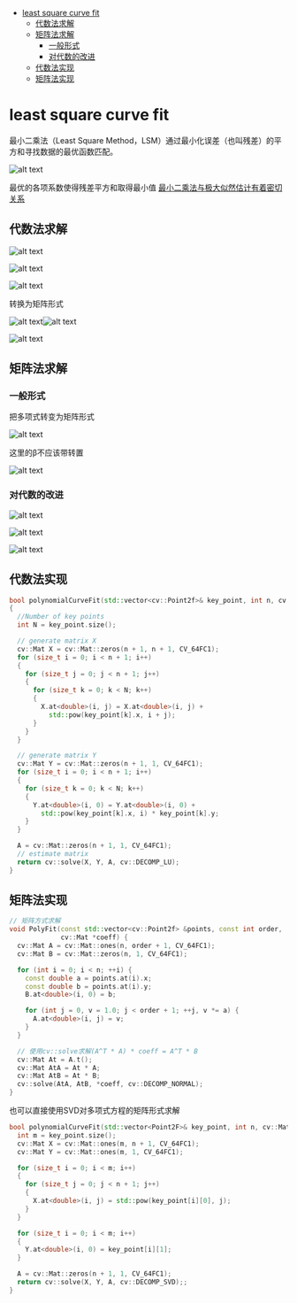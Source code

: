 - [least square curve fit](#least-square-curve-fit)
  - [代数法求解](#代数法求解)
  - [矩阵法求解](#矩阵法求解)
    - [一般形式](#一般形式)
    - [对代数的改进](#对代数的改进)
  - [代数法实现](#代数法实现)
  - [矩阵法实现](#矩阵法实现)

# least square curve fit

最小二乘法（Least Square Method，LSM）通过最小化误差（也叫残差）的平方和寻找数据的最优函数匹配。

![alt text](./img/least_square_curve_fit/image.png)

最优的各项系数使得残差平方和取得最小值
[最小二乘法与极大似然估计有着密切关系](https://www.matongxue.com/madocs/818)

## 代数法求解

![alt text](./img/least_square_curve_fit/image-1.png)

![alt text](./img/least_square_curve_fit/image-2.png)

![alt text](./img/least_square_curve_fit/image-3.png)

转换为矩阵形式

![alt text](./img/least_square_curve_fit/image-4.png)![alt text](./img/least_square_curve_fit/image-5.png)

![alt text](./img/least_square_curve_fit/image-6.png)

## 矩阵法求解

### 一般形式

把多项式转变为矩阵形式

![alt text](./img/least_square_curve_fit/image-7.png)

这里的β不应该带转置

![alt text](./img/least_square_curve_fit/image-8.png)

### 对代数的改进

![alt text](./img/least_square_curve_fit/image-9.png)

![alt text](./img/least_square_curve_fit/image-10.png)

![alt text](./img/least_square_curve_fit/image-11.png)

## 代数法实现

```cpp
bool polynomialCurveFit(std::vector<cv::Point2f>& key_point, int n, cv::Mat& A)
{
  //Number of key points
  int N = key_point.size();

  // generate matrix X
  cv::Mat X = cv::Mat::zeros(n + 1, n + 1, CV_64FC1);
  for (size_t i = 0; i < n + 1; i++)
  {
    for (size_t j = 0; j < n + 1; j++)
    {
      for (size_t k = 0; k < N; k++)
      {
        X.at<double>(i, j) = X.at<double>(i, j) +
          std::pow(key_point[k].x, i + j);
      }
    }
  }

  // generate matrix Y
  cv::Mat Y = cv::Mat::zeros(n + 1, 1, CV_64FC1);
  for (size_t i = 0; i < n + 1; i++)
  {
    for (size_t k = 0; k < N; k++)
    {
      Y.at<double>(i, 0) = Y.at<double>(i, 0) +
        std::pow(key_point[k].x, i) * key_point[k].y;
    }
  }

  A = cv::Mat::zeros(n + 1, 1, CV_64FC1);
  // estimate matrix 
  return cv::solve(X, Y, A, cv::DECOMP_LU);
}

```

## 矩阵法实现

```cpp
// 矩阵方式求解
void PolyFit(const std::vector<cv::Point2f> &points, const int order,
             cv::Mat *coeff) {
  cv::Mat A = cv::Mat::ones(n, order + 1, CV_64FC1);
  cv::Mat B = cv::Mat::zeros(n, 1, CV_64FC1);

  for (int i = 0; i < n; ++i) {
    const double a = points.at(i).x;
    const double b = points.at(i).y;
    B.at<double>(i, 0) = b;

    for (int j = 0, v = 1.0; j < order + 1; ++j, v *= a) {
      A.at<double>(i, j) = v;
    }
  }

  // 使用cv::solve求解(A^T * A) * coeff = A^T * B
  cv::Mat At = A.t();
  cv::Mat AtA = At * A;
  cv::Mat AtB = At * B;
  cv::solve(AtA, AtB, *coeff, cv::DECOMP_NORMAL);
}
```

也可以直接使用SVD对多项式方程的矩阵形式求解

```cpp
bool polynomialCurveFit(std::vector<Point2F>& key_point, int n, cv::Mat& A) {
  int m = key_point.size();
  cv::Mat X = cv::Mat::ones(m, n + 1, CV_64FC1);
  cv::Mat Y = cv::Mat::ones(m, 1, CV_64FC1);

  for (size_t i = 0; i < m; i++)
  {
    for (size_t j = 0; j < n + 1; j++)
    {
      X.at<double>(i, j) = std::pow(key_point[i][0], j);
    }
  }

  for (size_t i = 0; i < m; i++)
  {
    Y.at<double>(i, 0) = key_point[i][1];
  }

  A = cv::Mat::zeros(n + 1, 1, CV_64FC1);
  return cv::solve(X, Y, A, cv::DECOMP_SVD);;
}

```
